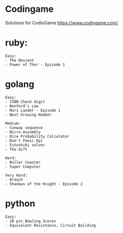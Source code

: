 # Codingame

Solutions for CodinGame https://www.codingame.com/

# ruby:

    Easy:
    - The Descent
    - Power of Thor - Episode 1

# golang

    Easy:
    - ISBN Check digit
    - Benford's Law
    - Mars Lander - Episode 1
    - Next Growing Number

    Medium:
    - Conway sequence
    - Micro Assembly
    - Dice Probability Calculator
    - Don't Panic Ep1
    - Futoshiki solver
    - The Gift

    Hard:
    - Roller Coaster
    - Super Computer

    Very Hard:
    - Breach
    - Shadows of the Knight - Episode 2

# python

    Easy:
    - 10 pin Bowling Scores
	- Equivalent Resistance, Circuit Building

